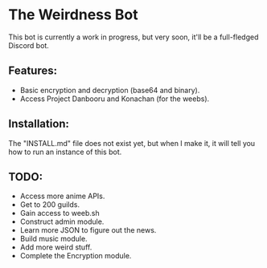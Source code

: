 # The Weirdness Bot

This bot is currently a work in progress, but very soon, it'll be a full-fledged Discord bot.

## Features:

* Basic encryption and decryption (base64 and binary).
* Access Project Danbooru and Konachan (for the weebs).

## Installation:

The "INSTALL.md" file does not exist yet, but when I make it, it will tell you how to run an instance of this bot.

## TODO:

* Access more anime APIs.
* Get to 200 guilds.
* Gain access to weeb.sh
* Construct admin module.
* Learn more JSON to figure out the news.
* Build music module.
* Add more weird stuff.
* Complete the Encryption module.
